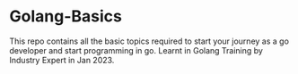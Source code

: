 # Golang-Basics
This repo contains all the basic topics required to start your journey as a go developer and start programming in go. Learnt in Golang Training by Industry Expert in Jan 2023.
